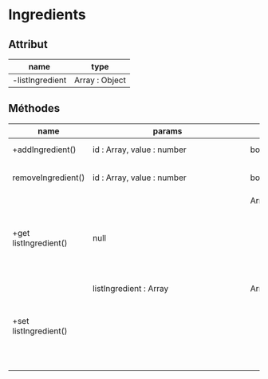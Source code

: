 # Ingredients

## Attribut

| name | type
| --- | ---
| -listIngredient | Array : Object

## Méthodes

| name | params | return |usage
| --- | --- | --- | ---
| +addIngredient() | id : Array<Object>, value : number | bool | add an ingredient
| removeIngredient() | id : Array<Object>, value : number | bool | remove an ingredient 
|+get listIngredient()| null | Array<Object>|get list of Ingredient
|+set listIngredient()|listIngredient : Array<Object>|Array<Object>| set list of Ingredient
